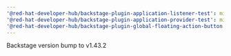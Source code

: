 ```yaml
---
'@red-hat-developer-hub/backstage-plugin-application-listener-test': minor
'@red-hat-developer-hub/backstage-plugin-application-provider-test': minor
'@red-hat-developer-hub/backstage-plugin-global-floating-action-button': minor
---
```


Backstage version bump to v1.43.2
